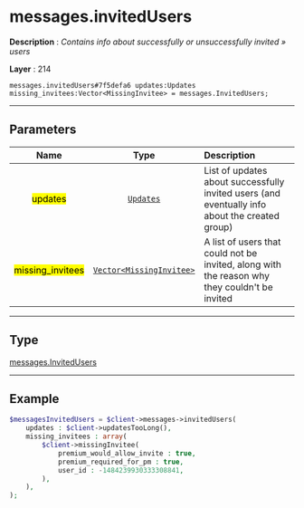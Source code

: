 # messages.invitedUsers

**Description** : *Contains info about successfully or unsuccessfully invited &raquo; users*

**Layer** : 214

```tl
messages.invitedUsers#7f5defa6 updates:Updates missing_invitees:Vector<MissingInvitee> = messages.InvitedUsers;
```

---

## Parameters

| Name | Type | Description |
| :---: | :---: | :--- |
| <mark>updates</mark> | [`Updates`](type/Updates) | List of updates about successfully invited users (and eventually info about the created group) |
| <mark>missing_invitees</mark> | [`Vector<MissingInvitee>`](type/MissingInvitee) | A list of users that could not be invited, along with the reason why they couldn't be invited |

---

## Type

[messages.InvitedUsers](type/messages.InvitedUsers)

---

## Example

```php
$messagesInvitedUsers = $client->messages->invitedUsers(
	updates : $client->updatesTooLong(),
	missing_invitees : array(
		$client->missingInvitee(
			premium_would_allow_invite : true,
			premium_required_for_pm : true,
			user_id : -1484239930333308841,
		),
	),
);
```